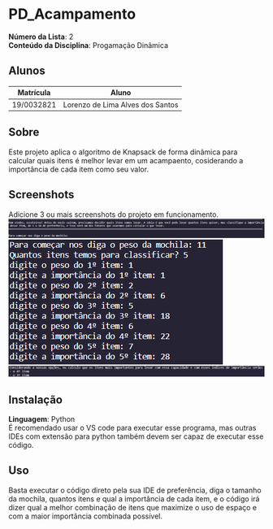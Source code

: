 
# PD_Acampamento

**Número da Lista**: 2<br>
**Conteúdo da Disciplina**: Progamação Dinâmica<br>

## Alunos
|Matrícula | Aluno |
| -- | -- |
| 19/0032821  | Lorenzo de Lima Alves dos Santos |

## Sobre 
Este projeto aplica o algoritmo de Knapsack de forma dinâmica para calcular quais itens é melhor levar em um acampaento, cosiderando a importância de cada item como seu valor.

## Screenshots
Adicione 3 ou mais screenshots do projeto em funcionamento.
![imagem1](image.png)
![imagem2](image-1.png)
![imagem3](image-2.png)
## Instalação 
**Linguagem**: Python<br>
É recomendado usar o VS code para executar esse programa, mas outras IDEs com extensão para python também devem ser capaz de executar esse código.

## Uso 
Basta executar o código direto pela sua IDE de preferência, diga o tamanho da mochila, quantos itens e qual a importância de cada item, e o código irá dizer qual a melhor combinação de itens que maximize o uso de espaço e com a maior importância combinada possível.



